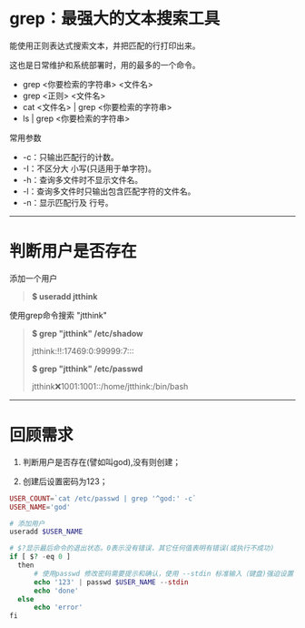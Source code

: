 # grep：最强大的文本搜索工具

能使用正则表达式搜索文本，并把匹配的行打印出来。

这也是日常维护和系统部署时，用的最多的一个命令。

* grep &lt;你要检索的字符串&gt;  &lt;文件名&gt;
* grep &lt;正则&gt;  &lt;文件名&gt;
* cat &lt;文件名&gt; \| grep &lt;你要检索的字符串&gt;
* ls \| grep &lt;你要检索的字符串&gt;

常用参数

* -c：只输出匹配行的计数。
* -I：不区分大 小写\(只适用于单字符\)。
* -h：查询多文件时不显示文件名。
* -l：查询多文件时只输出包含匹配字符的文件名。
* -n：显示匹配行及 行号。

---

# 判断用户是否存在

添加一个用户

> **$ useradd jtthink**

使用grep命令搜索 "jtthink"

> **$ grep "jtthink" /etc/shadow**
>
> jtthink:!!:17469:0:99999:7:::
>
> **$ grep "jtthink" /etc/passwd**
>
> jtthink:x:1001:1001::/home/jtthink:/bin/bash

---

# 回顾需求

1. 判断用户是否存在\(譬如叫god\),没有则创建；

2. 创建后设置密码为123；

```php
USER_COUNT=`cat /etc/passwd | grep '^god:' -c`
USER_NAME='god'

# 添加用户
useradd $USER_NAME

# $?显示最后命令的退出状态。0表示没有错误，其它任何值表明有错误(或执行不成功)
if [ $? -eq 0 ]
  then
      # 使用passwd 修改密码需要提示和确认，使用 --stdin 标准输入（键盘)强迫设置
      echo '123' | passwd $USER_NAME --stdin
      echo 'done'
  else
      echo 'error'
fi
```



